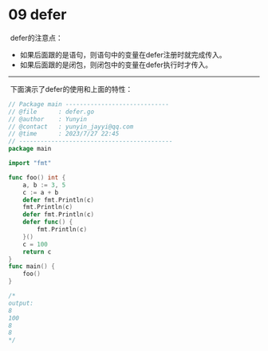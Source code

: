 # 09 defer

​	defer的注意点：

* 如果后面跟的是语句，则语句中的变量在defer注册时就完成传入。
* 如果后面跟的是闭包，则闭包中的变量在defer执行时才传入。

---

​	下面演示了defer的使用和上面的特性：

```go
// Package main -----------------------------
// @file      : defer.go
// @author    : Yunyin
// @contact   : yunyin_jayyi@qq.com
// @time      : 2023/7/27 22:45
// -------------------------------------------
package main

import "fmt"

func foo() int {
	a, b := 3, 5
	c := a + b
	defer fmt.Println(c)
	fmt.Println(c)
	defer fmt.Println(c)
	defer func() {
		fmt.Println(c)
	}()
	c = 100
	return c
}
func main() {
	foo()
}

/*
output:
8
100
8
8
*/
```

